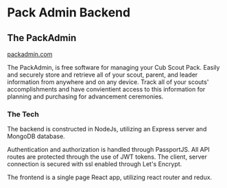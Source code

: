 # Pack Admin Backend

## The PackAdmin

[packadmin.com](https://packadmin.com)

The PackAdmin, is free software for managing your Cub Scout Pack. Easily and securely store and retrieve all of your scout, parent, and leader information from anywhere and on any device. Track all of your scouts' accomplishments and have convientient access to this information for planning and purchasing for advancement ceremonies.

### The Tech

The backend is constructed in NodeJs, utilizing an Express server and MongoDB database. 

Authentication and authorization is handled through PassportJS. All API routes are protected through the use of JWT tokens. The client, server connection is secured with ssl enabled through Let's Encrypt.

The frontend is a single page React app, utilizing react router and redux. 